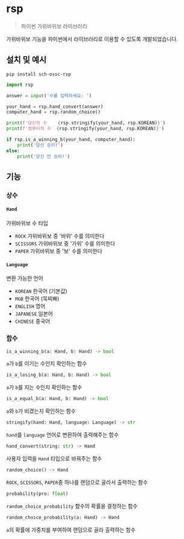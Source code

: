 # rsp

> 파이썬 가위바위보 라이브러리

가위바위보 기능을 파이썬에서 라이브러리로 이용할 수 있도록 개발되었습니다.

## 설치 및 예시

```
pip install sch-ossc-rsp
```

```python
import rsp

answer = input('수를 입력하세요: ')

your_hand = rsp.hand_convert(answer)
computer_hand = rsp.random_choice()

print(f'당신의 수    {rsp.stringify(your_hand, rsp.KOREAN)}')
print(f'컴퓨터의 수  {rsp.stringify(your_hand, rsp.KOREAN)}')

if rsp.is_a_winning_b(your_hand, computer_hand):
    print('당신 승리!')
else:
    print('당신 안 승리!')
```

## 기능

### 상수

#### `Hand`

가위바위보 수 타입

* `ROCK` 가위바위보 중 '바위' 수를 의미한다
* `SCISSORS` 가위바위보 중 '가위' 수를 의미한다
* `PAPER` 가위바위보 중 '보' 수를 의미한다

#### `Language`

변환 가능한 언어

* `KOREAN` 한국어 (기본값)
* `MGB` 한국어 (묵찌빠)
* `ENGLISH` 영어
* `JAPANESE` 일본어
* `CHINESE` 중국어

### 함수

```python
is_a_winning_b(a: Hand, b: Hand) -> bool
```

`a`가 `b`를 이기는 수인지 확인하는 함수

```python
is_a_losing_b(a: Hand, b: Hand) -> bool
```

`a`가 `b`를 지는 수인지 확인하는 함수

```python
is_a_equal_b(a: Hand, b: Hand) -> bool
```

`a`와 `b`가 비겼는지 확인하는 함수

```python
stringify(hand: Hand, language: Language) -> str
```

`hand`를 `language` 언어로 변환하여 출력해주는 함수

```python
hand_convert(string: str) -> Hand
```
사용자 입력을 `Hand` 타입으로 바꿔주는 함수

```python
random_choice() -> Hand
```

`ROCK`, `SCISSORS`, `PAPER`중 하나를 랜덤으로 골라서 출력하는 함수

```python
probability(pro: float)
```

`random_choice_probability` 함수의 확률을 결정하는 함수

```python
random_choice_probability(a: Hand) -> Hand
```

`a`의 확률에 가중치를 부여하여 랜덤으로 골라 출력하는 함수
